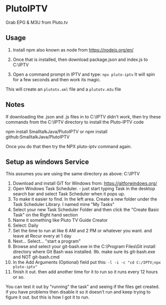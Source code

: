 # PlutoIPTV

Grab EPG & M3U from Pluto.tv


## Usage

1.  Install npm also known as node  from https://nodejs.org/en/

2.  Once that is installed, then download package.json and index.js to C:\IPTV
3.  Open a command prompt in IPTV and type:   ```npx pluto-iptv```
It will spin for a few seconds and then work its magic.

This will create an `plutotv.xml` file and a `plutotv.m3u` file

##  Notes 
If downloading the .json and .js files in to C:\IPTV didn't work, then 
try these commands from the C:\IPTV directory to install the Pluto-IPTV code 

npm install SmalltalkJava/PlutoIPTV
or 
npm install github:SmalltalkJava/PlutoIPTV

Once you do that then try the NPX pluto-iptv command again.



## Setup as windows Service

This assumes you are using the same directory as above:  C:\IPTV
1. Download and install GiT for Windows from: https://gitforwindows.org/
2. Open Windows Task Scheduler. - just start typing Task in the desktop search bar and select Task Scheduler when it pops up.
3. To make it easier to find. In the left area.  Create a new folder under the Task Scheduler Library. I named mine "My Tasks"
4. Select your new Task Scheduler Folder and then click the "Create Basic Task" on the Right hand section
5. Name it something like Pluto TV Guide Creator
6. Select: Daily
7. Set the time to run at like 6 AM and 2 PM or whatever you want. and leave at Recur every at 1 day
8. Next... Select... "start a program"
9. Browse and select your git-bash.exe  in the C:\Program Files\Git install directory where Git Bash was installed.
9b. make sure its git-bash.exe  and NOT git-bash.cmd
10. In the Add Arguments (Optional) field put this:
```-l -i -c "cd C:/IPTV;npx pluto-iptv"```
11. finish it out.  then add another time for it to run so it runs every 12 hours or so.

You can test it out by "running" the task" and seeing if the files get created.  if you have problems then disable it so it doesn't run and keep trying to figure it out.   but this is how I got it to run.


